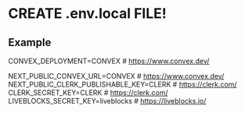 # CREATE .env.local FILE!
## Example

CONVEX_DEPLOYMENT=CONVEX # https://www.convex.dev/

NEXT_PUBLIC_CONVEX_URL=CONVEX # https://www.convex.dev/
NEXT_PUBLIC_CLERK_PUBLISHABLE_KEY=CLERK # https://clerk.com/
CLERK_SECRET_KEY=CLERK # https://clerk.com/
LIVEBLOCKS_SECRET_KEY=liveblocks # https://liveblocks.io/
